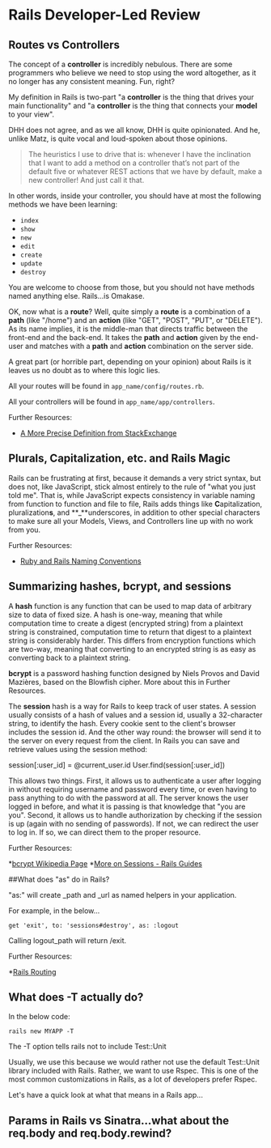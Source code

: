 # Rails Developer-Led Review

## Routes vs Controllers

The concept of a **controller** is incredibly nebulous.  There are some programmers who believe we need to stop using the word altogether, as it no longer has any consistent meaning.  Fun, right?

My definition in Rails is two-part "a **controller** is the thing that drives your main functionality" and "a **controller** is the thing that connects your **model** to your view".

DHH does not agree, and as we all know, DHH is quite opinionated.  And he, unlike Matz, is quite vocal and loud-spoken about those opinions.  

>The heuristics I use to drive that is: whenever I have the inclination that I want to add a method on a controller that’s not part of the default five or whatever REST actions that we have by default, make a new controller! And just call it that.

In other words, inside your controller, you should have at most the following methods we have been learning:

* `index`
* `show`
* `new`
* `edit`
* `create`
* `update`
* `destroy`
 
You are welcome to choose from those, but you should not have methods named anything else.  Rails...is Omakase.

OK, now what is a **route**?  Well, quite simply a **route** is a combination of a **path** (like "/home") and an **action** (like "GET", "POST", "PUT", or "DELETE").  As its name implies, it is the middle-man that directs traffic between the front-end and the back-end.  It takes the **path** and **action** given by the end-user and matches with a **path** and **action** combination on the server side.

A great part (or horrible part, depending on your opinion) about Rails is it leaves us no doubt as to where this logic lies.

All your routes will be found in `app_name/config/routes.rb`.

All your controllers will be found in `app_name/app/controllers`.

Further Resources:

* [A More Precise Definition from StackExchange](http://programmers.stackexchange.com/questions/135495/in-mvc-what-is-the-difference-between-controller-and-router)

## Plurals, Capitalization, etc. and Rails Magic

Rails can be frustrating at first, because it demands a very strict syntax, but does not, like JavaScript, stick almost entirely to the rule of "what you just told me".  That is, while JavaScript expects consistency in variable naming from function to function and file to file, Rails adds things like **C**apitalization, pluralization**s**, and **_**underscores, in addition to other special characters to make sure all your Models, Views, and Controllers line up with no work from you.

Further Resources:

* [Ruby and Rails Naming Conventions](http://itsignals.cascadia.com.au/?p=7)

## Summarizing hashes, bcrypt, and sessions

A **hash** function is any function that can be used to map data of arbitrary size to data of fixed size.  A hash is one-way, meaning that while computation time to create a digest (encrypted string) from a plaintext string is constrained, computation time to return that digest to a plaintext string is considerably harder.  This differs from encryption functions which are two-way, meaning that converting to an encrypted string is as easy as converting back to a plaintext string.

**bcrypt** is a password hashing function designed by Niels Provos and David Mazières, based on the Blowfish cipher.  More about this in Further Resources.

The **session** hash is a way for Rails to keep track of user states.  A session usually consists of a hash of values and a session id, usually a 32-character string, to identify the hash. Every cookie sent to the client's browser includes the session id. And the other way round: the browser will send it to the server on every request from the client. In Rails you can save and retrieve values using the session method:

session[:user_id] = @current_user.id
User.find(session[:user_id])

This allows two things.  First, it allows us to authenticate a user after logging in without requiring username and password every time, or even having to pass anything to do with the password at all.  The server knows the user logged in before, and what it is passing is that knowledge that "you are you".  Second, it allows us to handle authorization by checking if the session is up (again with no sending of passwords).  If not, we can redirect the user to log in.  If so, we can direct them to the proper resource.

Further Resources:

*[bcrypt Wikipedia Page](https://en.wikipedia.org/wiki/Bcrypt)
*[More on Sessions - Rails Guides](http://guides.rubyonrails.org/security.html)

##What does "as" do in Rails?

"as:" will create <name>_path and <name>_url as named helpers in your application. 

For example, in the below...

`get 'exit', to: 'sessions#destroy', as: :logout`

Calling logout_path will return /exit.

Further Resources:

*[Rails Routing](http://guides.rubyonrails.org/routing.html)

## What does -T actually do?

In the below code:

`rails new MYAPP -T`

The -T option tells rails not to include Test::Unit

Usually, we use this because we would rather not use the default Test::Unit library included with Rails.  Rather, we want to use Rspec.  This is one of the most common customizations in Rails, as a lot of developers prefer Rspec.

Let's have a quick look at what that means in a Rails app...

## Params in Rails vs Sinatra...what about the req.body and req.body.rewind?

